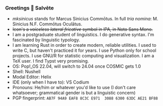 ### Greetings 👋 Salvēte

- *mksinicus* stands for Marcus Sinicius Commōtus. In full _tria nomina_: M. Sinicius N.F. Commōtus Oculātus.
- ~~Icon's a *voiceless lateral fricative* symbol in IPA, in Noto Sans Mono.~~
- I am a postgraduate student of linguistics. I do generative syntax. I'm fascinated by linguistic typology.
- I am learning Rust in order to create modern, reliable utilities. I used to
  write C, but haven't practiced it for years. I use Python only for school 
  projects. I use GNU/R for statistic computing and visualization. I am a TeX user. I find Typst very promising.
- OS: Pop!_OS 22.04, will switch to 24.04 once COSMIC gets 1.0
- Shell: Nushell
- Modal Editor: Helix
- IDE (only when I have to): VS Codium
- Pronouns: He/him or whatever you'd like to use (I don't care whatsoever;
  grammatical gender is but a linguistic concern)
- PGP fingerprint: `AB7F 94A9 EAF8 8C3C E971  3088 6300 63DC AE21 BF88`

<!--
**mksinicus/mksinicus** is a ✨ _special_ ✨ repository because its `README.md` (this file) appears on your GitHub profile.

Here are some ideas to get you started:

- 🔭 I’m currently working on ...
- 🌱 I’m currently learning ...
- 👯 I’m looking to collaborate on ...
- 🤔 I’m looking for help with ...
- 💬 Ask me about ...
- 📫 How to reach me: ...
- 😄 Pronouns: ...
- ⚡ Fun fact: ...
-->

